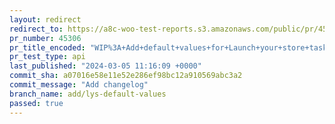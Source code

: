 ```yaml
---
layout: redirect
redirect_to: https://a8c-woo-test-reports.s3.amazonaws.com/public/pr/45306/api/index.html
pr_number: 45306
pr_title_encoded: "WIP%3A+Add+default+values+for+Launch+your+store+task"
pr_test_type: api
last_published: "2024-03-05 11:16:09 +0000"
commit_sha: a07016e58e11e52e286ef98bc12a910569abc3a2
commit_message: "Add changelog"
branch_name: add/lys-default-values
passed: true
---
```

